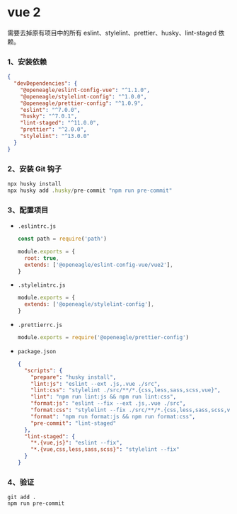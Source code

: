 # vue 2

需要去掉原有项目中的所有 eslint、stylelint、prettier、husky、lint-staged 依赖。

### 1、安装依赖

```json
{
  "devDependencies": {
    "@openeagle/eslint-config-vue": "^1.1.0",
    "@openeagle/stylelint-config": "^1.0.0",
    "@openeagle/prettier-config": "^1.0.9",
    "eslint": "^7.0.0",
    "husky": "^7.0.1",
    "lint-staged": "^11.0.0",
    "prettier": "^2.0.0",
    "stylelint": "^13.0.0"
  }
}
```

### 2、安装 Git 钩子

```jsx
npx husky install
npx husky add .husky/pre-commit "npm run pre-commit"
```

### 3、配置项目

- `.eslintrc.js`

    ```js
    const path = require('path')

    module.exports = {
      root: true,
      extends: ['@openeagle/eslint-config-vue/vue2'],
    }
    ```

- `.stylelintrc.js`

    ```js
    module.exports = {
      extends: ['@openeagle/stylelint-config'],
    }
    ```

- `.prettierrc.js`

    ```js
    module.exports = require('@openeagle/prettier-config')
    ```

- `package.json`

    ```json
    {
      "scripts": {
        "prepare": "husky install",
        "lint:js": "eslint --ext .js,.vue ./src",
        "lint:css": "stylelint ./src/**/*.{css,less,sass,scss,vue}",
        "lint": "npm run lint:js && npm run lint:css",
        "format:js": "eslint --fix --ext .js,.vue ./src",
        "format:css": "stylelint --fix ./src/**/*.{css,less,sass,scss,vue}",
        "format": "npm run format:js && npm run format:css",
        "pre-commit": "lint-staged"
      },
      "lint-staged": {
        "*.{vue,js}": "eslint --fix",
        "*.{vue,css,less,sass,scss}": "stylelint --fix"
      }
    }
    ```

### 4、验证

```shell
git add .
npm run pre-commit
```
